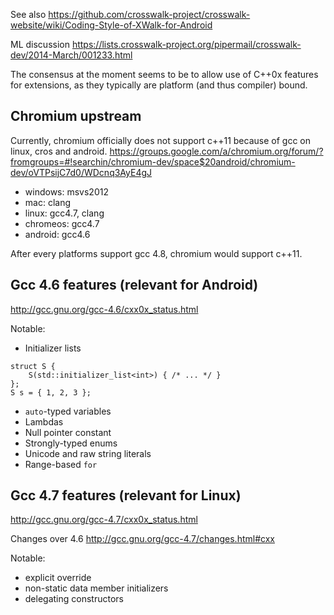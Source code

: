 See also https://github.com/crosswalk-project/crosswalk-website/wiki/Coding-Style-of-XWalk-for-Android

ML discussion https://lists.crosswalk-project.org/pipermail/crosswalk-dev/2014-March/001233.html

The consensus at the moment seems to be to allow use of C++0x features for extensions, as they typically are platform (and thus compiler) bound.

## Chromium upstream

Currently, chromium officially does not support c++11 because of gcc on linux, cros and android. 
https://groups.google.com/a/chromium.org/forum/?fromgroups=#!searchin/chromium-dev/space$20android/chromium-dev/oVTPsijC7d0/WDcnq3AyE4gJ
* windows: msvs2012
* mac: clang
* linux: gcc4.7, clang
* chromeos: gcc4.7
* android: gcc4.6

After every platforms support gcc 4.8, chromium would support c++11.

## Gcc 4.6 features (relevant for Android)

http://gcc.gnu.org/gcc-4.6/cxx0x_status.html

Notable:
* Initializer lists

```
struct S {
    S(std::initializer_list<int>) { /* ... */ }
};
S s = { 1, 2, 3 };
```

* `auto`-typed variables
* Lambdas
* Null pointer constant
* Strongly-typed enums
* Unicode and raw string literals
* Range-based `for`

## Gcc 4.7 features (relevant for Linux)

http://gcc.gnu.org/gcc-4.7/cxx0x_status.html

Changes over 4.6 http://gcc.gnu.org/gcc-4.7/changes.html#cxx

Notable:
* explicit override
* non-static data member initializers
* delegating constructors
